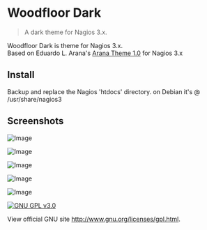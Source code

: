 # Woodfloor Dark
> A dark theme for Nagios 3.x.

Woodfloor Dark is theme for Nagios 3.x.  
Based on Eduardo L. Arana's [Arana Theme 1.0](http://sourceforge.net/projects/arana-nagios/) for Nagios 3.x

## Install
Backup and replace the Nagios 'htdocs' directory.
on Debian it's @ /usr/share/nagios3

## Screenshots

![Image](http://i.imgur.com/UjOgSHT.png)

![Image](http://i.imgur.com/ALSmJWY.png)

![Image](http://i.imgur.com/IpK6ljU.png)

![Image](http://i.imgur.com/07UTMaR.png)

![Image](http://i.imgur.com/ZO7zbyy.png)

[![GNU GPL v3.0](http://www.gnu.org/graphics/gplv3-127x51.png)](http://www.gnu.org/licenses/gpl.html)

View official GNU site <http://www.gnu.org/licenses/gpl.html>.
